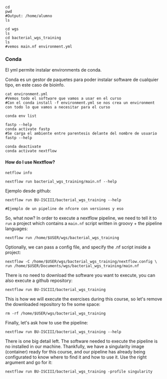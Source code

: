 
```
cd
pwd
#Output: /home/alumno
ls
```

```
cd wgs
ls
cd bacterial_wgs_training
ls
#vemos main.nf environment.yml
```

### Conda

El yml permite instalar environments de conda.

Conda es un gestor de paquetes para poder instalar software de cualquier tipo, en este caso de bioinfo.

```
cat environment.yml
#Vemos todo el software que vamos a usar en el curso
#Con el conda install -f environment.yml se nos crea un environment con todo lo que vamos a necesitar para el curso
```

```
conda env list
```

```
fastp --help
conda activate fastp
#Se carga el ambiente entre parentesis delante del nombre de usuario
fastp --help
```

```
conda deactivate
conda activate nextflow
```

#### How do I use Nextflow?

```
netflow info
```

```
nextflow run bacterial_wgs_training/main.nf --help
```

Ejemplo desde github:

```
nextflow run BU-ISCIII/bacterial_wgs_training --help
```

```
#Ejemplo de un pipeline de nfcore con versiones y eso
```


So, what now? In order to execute a nextflow pipeline, we need to tell it to `run` a project which contains a `main.nf` script written in groovy + the pipeline languages:

```
nextflow run /home/$USER/wgs/bacterial_wgs_training
```

Optionally, we can pass a config file, and specify the .nf script inside a project:

```
nextflow -C /home/$USER/wgs/bacterial_wgs_training/nextflow.config \
run /home/$USER/Documents/wgs/bacterial_wgs_training/main.nf
```

There is no need to download the software you want to execute, you can also execute a github repository:

```
nextflow run BU-ISCIII/bacterial_wgs_training
```

This is how we will execute the exercises during this course, so let's remove the downloaded repository to fre some space:

```
rm -rf /home/$USER/wgs/bacterial_wgs_training
```

Finally, let's ask how to use the pipeline:

```
nextflow run BU-ISCIII/bacterial_wgs_training --help
```

There is one big detail left. The software needed to execute the pipeline is no installed in our machine. Thankfully, we have a singularity image (container) ready for this course, and our pipeline has already being configurated to know where to find it and how to use it. Use the right argument and go for it:

```
nextflow run BU-ISCIII/bacterial_wgs_training -profile singularity
```
